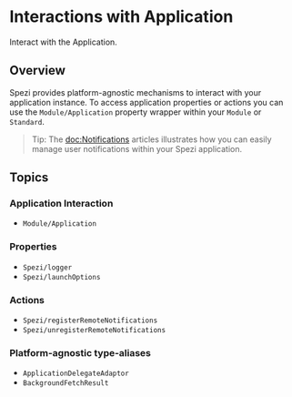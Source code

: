 # Interactions with Application

Interact with the Application.

<!--

This source file is part of the Stanford Spezi open-source project

SPDX-FileCopyrightText: 2024 Stanford University and the project authors (see CONTRIBUTORS.md)

SPDX-License-Identifier: MIT

-->

## Overview

Spezi provides platform-agnostic mechanisms to interact with your application instance.
To access application properties or actions you can use the ``Module/Application`` property wrapper within your
``Module`` or ``Standard``.

> Tip: The <doc:Notifications> articles illustrates how you can easily manage user notifications within your Spezi application. 

## Topics

### Application Interaction

- ``Module/Application``

### Properties

- ``Spezi/logger``
- ``Spezi/launchOptions``

### Actions

- ``Spezi/registerRemoteNotifications``
- ``Spezi/unregisterRemoteNotifications``

### Platform-agnostic type-aliases

- ``ApplicationDelegateAdaptor``
- ``BackgroundFetchResult``
